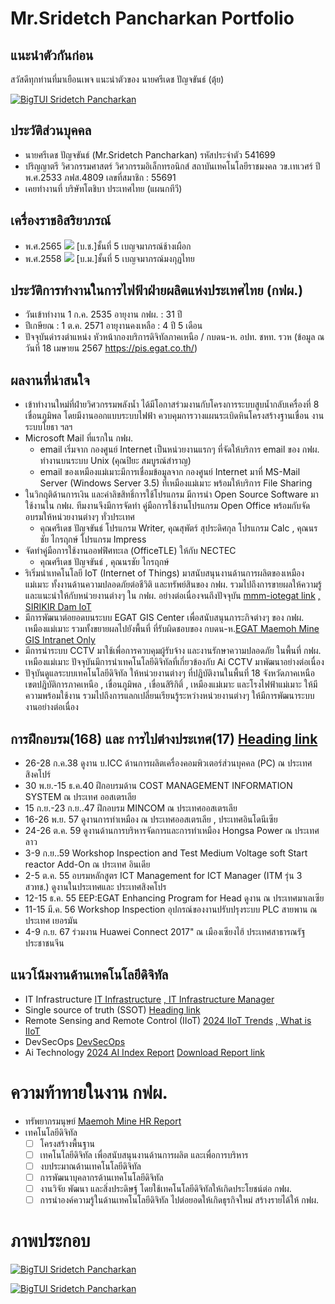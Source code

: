 # Mr.Sridetch Pancharkan Portfolio 
## แนะนำตัวกันก่อน
สวัสดีทุกท่านที่มาเยือนเพจ แนะนำตัวของ นายศรีเดช ปัญจขันธ์ (ตุ้ย)

[![BigTUI Sridetch Pancharkan](https://github.com/BigTUI/CiRA-Image/blob/main/SridetchPancharkan.png?ref_type=heads "Sridetch Pancharkan")](https://github.com/BigTUI/CiRA-Image/blob/main/SridetchPancharkan.png?raw=true)

## ประวัติส่วนบุคคล
- นายศรีเดช ปัญจขันธ์ (Mr.Sridetch Pancharkan) รหัสประจำตัว 541699 
- ปริญญาตรี วิศวกรรมศาสตร์ วิศวกรรมอิเล็กทรอนิกส์ สถาบันเทคโนโลยีราชมงคล วข.เทเวศร์ ปี พ.ศ.2533 ภฟส.4809 เลขที่สมาชิก : 55691
- เคยทำงานที่ บริษัทโตชิบา ประเทศไทย (แผนกทีวี)

## เครื่องราชอิสริยาภรณ์  
- พ.ศ.2565 ![](https://github.com/BigTUI/CiRA-Image/blob/main/raj-01.png?raw=true?ref_type=heads) [บ.ช.]ชั้นที่ 5 เบญจมาภรณ์ช้างเผือก
- พ.ศ.2558 ![](https://github.com/BigTUI/CiRA-Image/blob/main/raj-02.png?raw=true?ref_type=heads) [บ.ม.]ชั้นที่ 5 เบญจมาภรณ์มงกุฏไทย


## ประวัติการทำงานในการไฟฟ้าฝ่ายผลิตแห่งประเทศไทย (กฟผ.) 
- วันเข้าทำงาน 1 ก.ค. 2535    อายุงาน กฟผ. : 31 ปี
- ปีเกษียณ : 1 ต.ค. 2571	อายุงานคงเหลือ : 4 ปี 5 เดือน 
- ปัจจุบันดำรงตำแหน่ง หัวหน้ากองบริการดิจิทัลภาคเหนือ / กบดน-ห. อปท. ชหท. รวห 
(ข้อมูล ณ วันที่ 18 เมษายน 2567 https://pis.egat.co.th/)

## ผลงานที่น่าสนใจ
- เข้าทำงานใหม่ที่ฝ่ายวิศวกรรมพลังน้ำ ได้มีโอกาสร่วมงานกับโครงการระบบสูบน้ำกลับเครื่องที่ 8 เขื่อนภูมิพล โดยมีงานออกแบบระบบไฟฟ้า ควบคุมการวางแผนระเบิดหินโครงสร้างฐานเขื่อน งานระบบโยธา ฯลฯ
- Microsoft Mail ที่แรกใน กฟผ. 
    * email เริ่มจาก กองศูนย์ Internet เป็นหน่วยงานแรกๆ ที่จัดให้บริการ email ของ กฟผ. ทำงานบนระบบ Unix (คุณปิยะ สมบูรณ์สำราญ)
    * email ของเหมืองแม่เมาะมีการเชื่อมข้อมูลจาก กองศูนย์ Internet มาที่ MS-Mail Server (Windows Server 3.5) ที่เหมืองแม่เมาะ พร้อมให้บริการ File Sharing 
- ในวิกฤติด้านการเงิน และค่าลิขสิทธิ์การใช้โปรแกรม มีการนำ Open Source Software มาใช้งานใน กฟผ. ทีมงานจึงมีการจัดทำ คู่มือการใช้งานโปรแกรม Open Office พร้อมกับจัดอบรมให้หน่วยงานต่างๆ ทั่วประเทศ
    * คุณศรีเดช ปัญจขันธ์ โปรแกรม Writer, คุณสุพัตร์ สุประดิศกุล โปรแกรม Calc , คุณนรชัย ไกรฤกษ์ โปรแกรม Impress
- จัดทำคู่มือการใช้งานออฟฟิศทะเล (OfficeTLE) ให้กับ NECTEC 
    * คุณศรีเดช ปัญจขันธ์ , คุณนรชัย ไกรฤกษ์
- ริเริ่มนำเทคโนโลยี IoT (Internet of Things) มาสนับสนุนงานด้านการผลิตของเหมืองแม่เมาะ ทั้งงานด้านความปลอดภัยต่อชีวิติ และทรัพย์สินของ กฟผ. รวมไปถึงการขายผลให้ความรู้และแนะนำให้กับหน่วยงานต่างๆ ใน กฟผ. อย่างต่อเนื่องจนถึงปัจจุบัน [mmm-iotegat link](https://mmm-iotegat.egat.co.th/dashboard "Maemoh Mine IoT") [, SIRIKIR Dam IoT](https://github.com/BigTUI/CiRA-Image/blob/main/IoEE_for_water_pump_system_at_Sirikit_Dam.pdf "SIRIKIT DAM IoT for Drinking Water System")
- มีการพัฒนาต่อยอดบนระบบ EGAT GIS Center เพื่อสนับสนุนภาระกิจต่างๆ ของ กฟผ. เหมืองแม่เมาะ รวมทั้งขยายผลไปยังพื้นที่ ที่รับผิดชอบของ กบดน-ห.[EGAT Maemoh Mine GIS Intranet Only](http://10.249.111.129/web_data_gis/index.html "Maemoh Mine GIS")
- มีการนำระบบ CCTV มาใช้เพื่อการควบคุมผู้รับจ้าง และงานรักษาความปลอดภัย ในพื้นที่ กฟผ. เหมืองแม่เมาะ ปัจจุบันมีการนำเทคโนโลยีดิจิทัลที่เกี่ยวข้องกับ Ai CCTV มาพัฒนาอย่างต่อเนื่อง 
- ปัจุบันดูแลระบบเทคโนโลยีดิจิทัล ให้หน่วยงานต่างๆ ที่ปฎิบัติงานในพื้นที่ 18 จังหวัดภาคเหนือ เขตปฎิบัติการภาคเหนือ , เขื่อนภูมิพล , เขื่อนสิริกิติ์ , เหมืองแม่เมาะ และโรงไฟฟ้าแม่เมาะ ให้มีความพร้อมใช้งาน รวมไปถึงการแลกเปลี่ยนเรียนรู้ระหว่างหน่วยงานต่างๆ ให้มีการพัฒนาระบบงานอย่างต่อเนื่อง

## การฝึกอบรม(168) และ การไปต่างประเทศ(17) [Heading link](https://pis.egat.co.th/ "ข้อมูลบุคคล")
- 26-28 ก.ค.38 ดูงาน บ.ICC ด้านการผลิตเครื่องคอมพิวเตอร์ส่วนบุคคล (PC) ณ ประเทศ สิงคโปร์​
- 30 พ.ย.-15 ธ.ค.40 ฝึกอบรมด้าน COST MANAGEMENT INFORMATION SYSTEM ณ ประเทศ ออสเตรเลีย
- 15 ก.ย.-23 ก.ย..47 ฝึกอบรม MINCOM  ณ ประเทศออสเตรเลีย 
- 16-26 พ.ย. 57 ดูงานการทำเหมือง ณ ประเทศออสเตรเลีย , ประเทศอินโดนีเซีย ​
- 24-26 ต.ค. 59 ดูงานด้านการบริหารจัดการและการทำเหมือง Hongsa Power ณ ประเทศลาว​
- 3-9 ก.ย..59 Workshop Inspection and Test Medium Voltage soft Start reactor Add-On ณ ประเทศ อินเดีย
- 2-5 ต.ค. 55 อบรมหลักสูตร ICT Management for ICT Manager (ITM รุ่น 3 สวทช.) ดูงานในประเทศและ ประเทศสิงคโปร
- 12-15 ธ.ค. 55 EEP:EGAT Enhancing Program for Head ดูงาน ณ ประเทศมาเลเซีย​
- 11-15 มี.ค. 56 Workshop Inspection อุปกรณ์ของงานปรับปรุงระบบ PLC สายพาน ณ ประเทศ เยอรมัน
- 4-9 ก.ย. 67 ร่วมงาน Huawei Connect 2017" ณ เมืองเซียงไฮ้ ประเทศสาธารณรัฐประชาชนจีน

## แนวโน้มงานด้านเทคโนโลยีดิจิทัล
- IT Infrastructure [IT Infrastructure](https://aws.amazon.com/th/what-is/it-infrastructure/ "โครงสร้างพื้นฐานด้านไอทีคืออะไร") [, IT Infrastructure Manager](https://www.bmc.com/blogs/infrastructure-manager-roles-responsibilities/ "The IT Infrastructure Manager: Roles & Responsibilities") 
- Single source of truth (SSOT) [Heading link](https://experience.dropbox.com/th-th/resources/source-of-truth#:~:text=เมื่อเป็นเรื่องเกี่ยวกับ,ข้อมูลจริงเพียงแห่งเดียว "แหล่งข้อมูลจริงเพียงแห่งเดียว") 
- Remote Sensing and Remote Control​ (IIoT) [2024 IIoT Trends](https://www.advancedtech.com/blog/iiot-trends/ "2024 IIoT Trends") [, What is IIoT](https://mall.factomart.com/what-is-industrial-internet-of-things/ "IIoT คืออะไร")
- DevSecOps [DevSecOps](https://aws.amazon.com/th/what-is/devsecops/ "DevSecOps คืออะไร") 
- Ai Technology [2024 AI Index Report](https://aiindex.stanford.edu/report/ "2024 AI Index Report") [Download Report link](https://aiindex.stanford.edu/wp-content/uploads/2024/04/HAI_AI-Index-Report-2024.pdf "Download 2024 AI Index Report") 
​
# ความท้าทายในงาน กฟผ.
- ทรัพยากรมนุษย์ [Maemoh Mine HR Report](https://powerbi.egat.co.th/pbireports/powerbi/MMM-Dashboard/MMM-HR/MMM%20Manpower?rs:embed=true "BI จำนวนผู้ปฎิบัติงาน และจำนวนผู้เกษียณ ชชม.")
- เทคโนโลยีดิจิทัล
    - [ ]  โครงสร้างพื้นฐาน
    - [ ]  เทคโนโลยีดิจิทัล เพื่อสนับสนุนงานด้านการผลิต และเพื่อการบริหาร
    - [ ]  งบประมาณด้านเทคโนโลยีดิจิทัล
    - [ ]  การพัฒนาบุคลากรด้านเทคโนโลยีดิจิทัล 
    - [ ]  งานวิจัย พัฒนา และสิ่งประดิษฐ์ โดยใช้เทคโนโลยีดิจิทัลให้เกิดประโยชน์ต่อ กฟผ.  
    - [ ]  การนำองค์ความรู้ในด้านเทคโนโลยีดิจิทัล ไปต่อยอดให้เกิดธุรกิจใหม่ สร้างรายได้ให้ กฟผ. 

# ภาพประกอบ 
[![BigTUI Sridetch Pancharkan](https://github.com/BigTUI/CiRA-Image/blob/main/OfficeTLE.png?raw=true "NECTEC OfficeTLE")](https://github.com/BigTUI/CiRA-Image/blob/main/OfficeTLE.png?raw=true)

[![BigTUI Sridetch Pancharkan](https://github.com/BigTUI/CiRA-Image/blob/main/OpenOffice.png?raw=true "EGAT OpenOffice")](https://github.com/BigTUI/CiRA-Image/blob/main/OpenOffice.png?raw=true)
